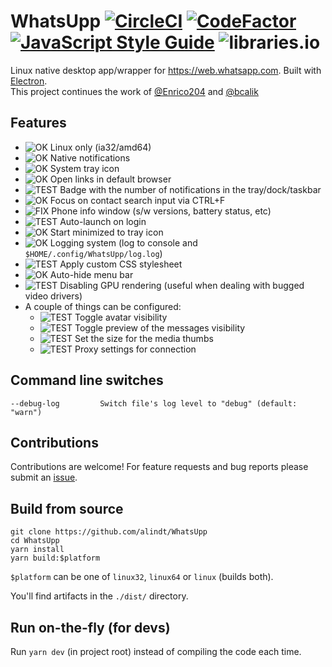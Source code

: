 # WhatsUpp [![CircleCI](https://circleci.com/gh/alindt/WhatsUpp/tree/master.svg?style=shield&circle-token=ee4ce35cba209e8d63e4df51ae5545468820e0ef)](https://circleci.com/gh/alindt/WhatsUpp/tree/master) [![CodeFactor](https://www.codefactor.io/repository/github/alindt/whatsupp/badge/master)](https://www.codefactor.io/repository/github/alindt/whatsupp/overview/master) [![JavaScript Style Guide](https://img.shields.io/badge/code_style-standard-brightgreen.svg)](https://standardjs.com) ![libraries.io](https://img.shields.io/librariesio/github/alindt/WhatsUpp.svg)

Linux native desktop app/wrapper for https://web.whatsapp.com. Built with [Electron](https://electronjs.org/).  
This project continues the work of [@Enrico204](https://github.com/Enrico204/Whatsapp-Desktop) and [@bcalik](https://github.com/bcalik/Whatsapp-Desktop)

## Features

* ![OK](https://img.shields.io/badge/-OK-green.svg) Linux only (ia32/amd64)
* ![OK](https://img.shields.io/badge/-OK-green.svg) Native notifications
* ![OK](https://img.shields.io/badge/-OK-green.svg) System tray icon
* ![OK](https://img.shields.io/badge/-OK-green.svg) Open links in default browser
* ![TEST](https://img.shields.io/badge/-TEST-blue.svg) Badge with the number of notifications in the tray/dock/taskbar
* ![OK](https://img.shields.io/badge/-OK-green.svg) Focus on contact search input via CTRL+F
* ![FIX](https://img.shields.io/badge/-FIX-red.svg) Phone info window (s/w versions, battery status, etc)
* ![TEST](https://img.shields.io/badge/-TEST-blue.svg) Auto-launch on login
* ![OK](https://img.shields.io/badge/-OK-green.svg) Start minimized to tray icon
* ![OK](https://img.shields.io/badge/-OK-green.svg) Logging system (log to console and `$HOME/.config/WhatsUpp/log.log`)
* ![TEST](https://img.shields.io/badge/-TEST-blue.svg) Apply custom CSS stylesheet
* ![OK](https://img.shields.io/badge/-OK-green.svg) Auto-hide menu bar
* ![TEST](https://img.shields.io/badge/-TEST-blue.svg) Disabling GPU rendering (useful when dealing with bugged video drivers)
* A couple of things can be configured:
  * ![TEST](https://img.shields.io/badge/-TEST-blue.svg) Toggle avatar visibility
  * ![TEST](https://img.shields.io/badge/-TEST-blue.svg) Toggle preview of the messages visibility
  * ![TEST](https://img.shields.io/badge/-TEST-blue.svg) Set the size for the media thumbs
  * ![TEST](https://img.shields.io/badge/-TEST-blue.svg) Proxy settings for connection

## Command line switches

    --debug-log         Switch file's log level to "debug" (default: "warn")

## Contributions

Contributions are welcome! For feature requests and bug reports please submit an [issue](https://github.com/alindt/WhatsUpp/issues).

## Build from source

```
git clone https://github.com/alindt/WhatsUpp
cd WhatsUpp
yarn install
yarn build:$platform
```

`$platform` can be one of `linux32`, `linux64` or `linux` (builds both).

You'll find artifacts in the `./dist/` directory.

## Run on-the-fly (for devs)

Run `yarn dev` (in project root) instead of compiling the code each time.
